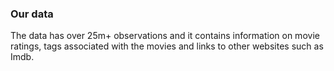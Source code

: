 ### Our data

The data has over 25m+ observations and it contains information on movie ratings, tags associated with the movies and links to other websites such as Imdb.
